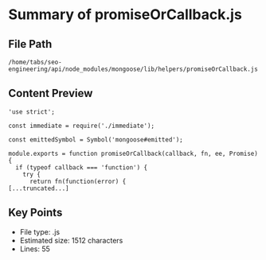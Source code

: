 # Summary of promiseOrCallback.js
  
## File Path
`/home/tabs/seo-engineering/api/node_modules/mongoose/lib/helpers/promiseOrCallback.js`

## Content Preview
```
'use strict';

const immediate = require('./immediate');

const emittedSymbol = Symbol('mongoose#emitted');

module.exports = function promiseOrCallback(callback, fn, ee, Promise) {
  if (typeof callback === 'function') {
    try {
      return fn(function(error) {
[...truncated...]
```

## Key Points
- File type: .js
- Estimated size: 1512 characters
- Lines: 55
